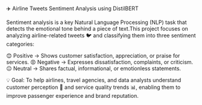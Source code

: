 ✈️ Airline Tweets Sentiment Analysis using DistilBERT

Sentiment analysis is a key Natural Language Processing (NLP) task that detects the emotional tone behind a piece of text.This project focuses on analyzing airline-related tweets 🐦 and classifying them into three sentiment categories:

😊 Positive → Shows customer satisfaction, appreciation, or praise for services.
😡 Negative → Expresses dissatisfaction, complaints, or criticism.
😐 Neutral → Shares factual, informational, or emotionless statements.

💡 Goal:
To help airlines, travel agencies, and data analysts understand customer perception 🧠 and service quality trends 📊, enabling them to improve passenger experience and brand reputation.

